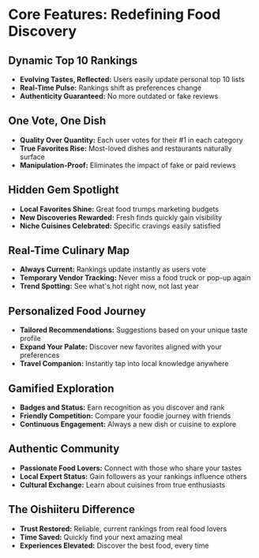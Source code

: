 # Core Features: Redefining Food Discovery

## Dynamic Top 10 Rankings

- **Evolving Tastes, Reflected:** Users easily update personal top 10 lists
- **Real-Time Pulse:** Rankings shift as preferences change
- **Authenticity Guaranteed:** No more outdated or fake reviews

## One Vote, One Dish

- **Quality Over Quantity:** Each user votes for their #1 in each category
- **True Favorites Rise:** Most-loved dishes and restaurants naturally surface
- **Manipulation-Proof:** Eliminates the impact of fake or paid reviews

## Hidden Gem Spotlight

- **Local Favorites Shine:** Great food trumps marketing budgets
- **New Discoveries Rewarded:** Fresh finds quickly gain visibility
- **Niche Cuisines Celebrated:** Specific cravings easily satisfied

## Real-Time Culinary Map

- **Always Current:** Rankings update instantly as users vote
- **Temporary Vendor Tracking:** Never miss a food truck or pop-up again
- **Trend Spotting:** See what's hot right now, not last year

## Personalized Food Journey

- **Tailored Recommendations:** Suggestions based on your unique taste profile
- **Expand Your Palate:** Discover new favorites aligned with your preferences
- **Travel Companion:** Instantly tap into local knowledge anywhere

## Gamified Exploration

- **Badges and Status:** Earn recognition as you discover and rank
- **Friendly Competition:** Compare your foodie journey with friends
- **Continuous Engagement:** Always a new dish or cuisine to explore

## Authentic Community

- **Passionate Food Lovers:** Connect with those who share your tastes
- **Local Expert Status:** Gain followers as your rankings influence others
- **Cultural Exchange:** Learn about cuisines from true enthusiasts

## The Oishiiteru Difference

- **Trust Restored:** Reliable, current rankings from real food lovers
- **Time Saved:** Quickly find your next amazing meal
- **Experiences Elevated:** Discover the best food, every time
